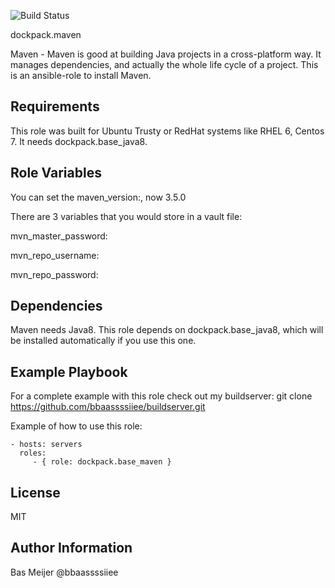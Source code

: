 
![Build Status](https://api.travis-ci.org/dockpack/base_maven.svg)

dockpack.maven


Maven - Maven is good at building Java projects in a cross-platform way. It manages dependencies, and actually the whole life cycle of a project. This is an ansible-role to install Maven.

Requirements
------------

This role was built for Ubuntu Trusty or RedHat systems like RHEL 6, Centos 7. It needs dockpack.base_java8.

Role Variables
--------------
You can set the maven\_version:, now 3.5.0

There are 3 variables that you would store in a vault file:

mvn\_master\_password:

mvn\_repo\_username:

mvn\_repo\_password:


Dependencies
------------

Maven needs Java8. This role depends on dockpack.base_java8, which will be installed automatically if you use this one.



Example Playbook
----------------
For a complete example with this role check out my buildserver:
git clone https://github.com/bbaassssiiee/buildserver.git

Example of how to use this role:

    - hosts: servers
      roles:
         - { role: dockpack.base_maven }

License
-------

MIT

Author Information
------------------
Bas Meijer @bbaassssiiee
